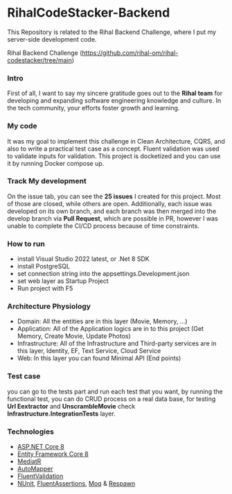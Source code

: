 
# RihalCodeStacker-Backend

This Repository is related to the Rihal Backend Challenge, where I put my server-side development code.

Rihal Backend Challenge (https://github.com/rihal-om/rihal-codestacker/tree/main)

### Intro

First of all, I want to say my sincere gratitude goes out to the **Rihal team** for developing and expanding software engineering knowledge and culture. In the tech community, your efforts foster growth and learning.

### My code

It was my goal to implement this challenge in Clean Architecture, CQRS, and also to write a practical test case as a concept. Fluent validation was used to validate inputs for validation. This project is docketized and you can use it by running Docker compose up.

### Track My development

On the issue tab, you can see the **25 issues** I created for this project. Most of those are closed, while others are open. Additionally, each issue was developed on its own branch, and each branch was then merged into the develop branch via **Pull Request**, which are possible in PR, however I was unable to complete the CI/CD process because of time constraints.

### How to run

 - install Visual Studio 2022 latest, or .Net 8 SDK
 - install PostgreSQL
 - set connection string into the appsettings.Development.json
 - set web layer as Startup Project
 - Run project with F5
 
 ### Architecture Physiology

 - Domain: All the entities are in this layer (Movie, Memory, ...)
 - Application: All of the Application logics are in to this project (Get Memory, Create Movie, Update Photos)
 - Infrastructure: All of the Infrastructure and Third-party services are in this layer, Identity, EF, Text Service, Cloud Service
 - Web: In this layer you can found Minimal API (End points)

### Test case

you can go to the tests part and run each test that you want, by running the functional test, you can do CRUD process on a real data base, for testing **Url Eextractor** and **UnscrambleMovie** check **Infrastructure.IntegrationTests** layer.

### Technologies

* [ASP.NET Core 8](https://docs.microsoft.com/en-us/aspnet/core/introduction-to-aspnet-core)
* [Entity Framework Core 8](https://docs.microsoft.com/en-us/ef/core/)
* [MediatR](https://github.com/jbogard/MediatR)
* [AutoMapper](https://automapper.org/)
* [FluentValidation](https://fluentvalidation.net/)
* [NUnit](https://nunit.org/), [FluentAssertions](https://fluentassertions.com/), [Moq](https://github.com/moq) &  [Respawn](https://github.com/jbogard/Respawn)
